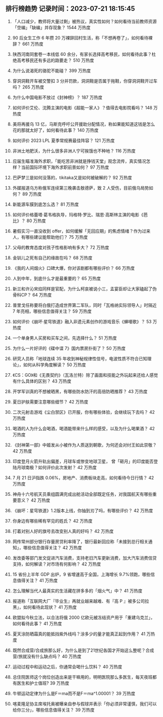 
## 排行榜趋势 记录时间：2023-07-21 18:15:45
  
  1. 「人口减少，教师将大量过剩」被热议，真实性如何？如何看待当前教师资源「空编」「缺编」并存现象？ 1544 万热度
    
  2. 90 后女生工作 6 年攒 20 万裸辞回村生活，称「不想再卷了」，如何看待裸辞？ 661 万热度
    
  3. 陕西河南同套卷一本线低 60 余分，有家长选择高考移民，如何看待此事？杜绝高考移民还有多远的路要走？ 510 万热度
    
  4. 为什么说渴死的骆驼不能碰？ 399 万热度
    
  5. 穿洞洞鞋开车被交警扣 3 分并罚款，洞洞鞋是否属于拖鞋，你穿洞洞鞋开过车吗？ 265 万热度
    
  6. 为什么中国电影不放过《封神榜》？ 187 万热度
    
  7. 如何评价艾伦、沈腾主演的电影《超能一家人》？值得去电影院看吗？ 148 万热度
    
  8. 美将再援乌 13 亿，马斯克呼吁公开援助分配情况，称如果能知道这钱是怎么花的那就太好了，如何看待此事？ 140 万热度
    
  9. 如何评价 2023 LPL 夏季常规赛最佳阵容？ 121 万热度
    
  10. 非洲土地肥沃，为什么很多非洲人宁可挨饿也不种地？ 116 万热度
    
  11. 应届生瞄准海外求职，「能吃苦非洲就是挣钱天堂」观念流传，真实情况怎样？当前国际环境下海外求职前景如何？ 97 万热度
    
  12. 巴萨梦三是如何没落的，tikitaka又是如何被破解的？ 92 万热度
    
  13. 外媒报道乌方称俄军连续第三晚袭击敖德萨，致 2 人受伤，目前俄乌局势如何？ 89 万热度
    
  14. 新能源车膜到底怎么选？ 81 万热度
    
  15. 如何评价格蕾塔·葛韦格执导，玛格特·罗比、瑞恩·高斯林主演的电影《芭比》？ 80 万热度
    
  16. 暑假实习一直没收到 offer，如何缓解「无回应期」的焦虑情绪？作为过来人，有哪些建议能帮助他们？ 75 万热度
    
  17. 父母的教育态度对孩子性格影响有多大？ 72 万热度
    
  18. 金钏儿之死有自己的缘故在吗？ 68 万热度
    
  19. 《我的人间烟火》口碑大爆，你对该剧都有哪些评价？ 66 万热度
    
  20. 人到中年，到底什么才是最重要的？ 65 万热度
    
  21. 新兰和许沁宋焰同样是官配，为什么柯哀被说小三，孟宴臣却让大家磕起了伪骨科CP？ 64 万热度
    
  22. 普里戈任称要将白俄打造成世界第二军队，同时「瓦格纳实际领导人」时隔近 7 年亮相，哪些信息值得关注？ 59 万热度
    
  23. 如何评价《崩坏·星穹铁道》融入非遗元素创作的游戏音乐《蝉喓歌》？ 53 万热度
    
  24. 一个单身男人买房和买车之间，先选择什么？ 51 万热度
    
  25. 为什么一片好评的《碟中谍 7》国内票房扑街了？ 50 万热度
    
  26. 研究人员称「地球连续 35 年收到神秘规律性信号，电波性质不符合已知理论」，如何从科学角度解读？ 50 万热度
    
  27. 《CS：GO》和《无畏契约》（瓦洛兰特）除了画面和技能之外玩起来还给人感觉有什么具体的区别？ 43 万热度
    
  28. 开学军训真的不想被晒黑，有哪些防水防汗的高倍防晒推荐？ 43 万热度
    
  29. 夏日护肤需要注意哪些细节？ 42 万热度
    
  30. 二次元射击游戏《尘白禁区》已开服，你有哪些体验，会继续玩下去吗？ 42 万热度
    
  31. 喝酒的人为什么会喝酒，喝酒能带来什么样的感受，以及为什么喝果酒？ 42 万热度
    
  32. 《封神第一部》中姬发从小被作为人质送到朝歌，为何还会对纣王如此崇敬？ 42 万热度
    
  33. 印度登月火箭升轨出偏差，月球车或惨变地球卫星， 曾「砸月」的印度能否登陆月球南极？如何评价此次发射？ 42 万热度
    
  34. 7 月 21 日沪指跌 0.06%，房地产、消费板块走高，如何看待今日行情？ 42 万热度
    
  35. 神舟十六号航天员乘组圆满完成出舱活动全部既定任务，对我国航天有哪些重要意义？ 42 万热度
    
  36. 《崩坏：星穹铁道》1.2版本上线，你抽到刃了吗，有哪些评价？ 42 万热度
    
  37. 你身边有哪些稀有罕见的姓氏？ 42 万热度
    
  38. 打着对别人好的旗号去改变别人真的好吗？ 42 万热度
    
  39. 网传常州部分银行存量房贷利率降了，银行最新回应称「未接到总行相关通知」，哪些信息值得关注？ 42 万热度
    
  40. 发改委等部门发文促进汽车消费，支持老旧汽车更新消费，加大汽车消费信贷支持，如何解读？对市场有何影响？ 42 万热度
    
  41. 15 省份上半年 GDP 出炉，9 省增速高于全国，上海增长 9.7%领跑，哪些信息值得关注？ 41 万热度
    
  42. 怎么理解当代人最真实的生活藏在拼多多的「烟火气」中？ 41 万热度
    
  43. 报道称「互联网大厂『毕业生』再就业越来越难、有『高 P 』被多公司拉黑」，如何看待此现状？ 41 万热度
    
  44. 欧盟拟今秋立法，以合法将俄 2000 亿欧元被冻结资产用于「重建乌克兰」，如何看待此事？ 41 万热度
    
  45. 夏天涂防晒霜真的能抵挡紫外线吗？涂多少的量才能真正起到作用？ 41 万热度
    
  46. 既然合成营/合成旅那么好，为什么是到了21世纪各国才开始这么整呢？合成营/旅就没有什么缺点吗？ 40 万热度
    
  47. 运动过程中和运动之后，你通常会喝什么饮料？ 40 万热度
    
  48. 总住院医师这个岗位创造出来是干嘛用的，明明医院那么多医生，每天夜班都有医生和护士值班? 39 万热度
    
  49. 牛顿运动定律为什么是F＝ma而不是F＝ma^1.00001？ 39 万热度
    
  50. 喀麦隆足协主席埃托奥被曝亲自参与假球并表示「你必须非常谨慎，我们可以给你三分」，哪些信息值得关注？ 39 万热度
    